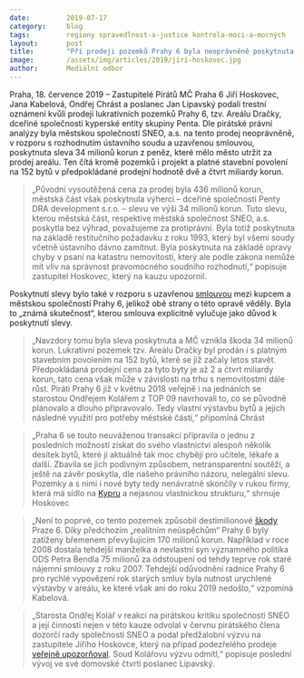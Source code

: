 ```yaml
---
date:         2019-07-17
category:     blog
tags:         regiony spravedlnost-a-justice kontrola-moci-a-mocných
layout:       post
title:        "Při prodeji pozemků Prahy 6 byla neoprávněně poskytnuta sleva 34 milionů korun, odhalili Piráti "
image:        /assets/img/articles/2019/jiri-hoskovec.jpg
author:       Mediální odbor
---
```

 
 
Praha, 18. července 2019 – Zastupitelé Pirátů MČ Praha 6 Jiří Hoskovec, Jana Kabelová, Ondřej Chrást a poslanec Jan Lipavský podali trestní oznámení kvůli prodeji lukrativních pozemků Prahy 6, tzv. Areálu Dračky, dceřiné společnosti kyperské entity skupiny Penta. Dle pirátské právní analýzy byla městskou společností SNEO, a.s. na tento prodej neoprávněně, v rozporu s rozhodnutím ústavního soudu a uzavřenou smlouvou, poskytnuta sleva 34 milionů korun z peněz, které mělo město utržit za prodej areálu. Ten čítá kromě pozemků i projekt a platné stavební povolení na 152 bytů v předpokládané prodejní hodnotě dvě a čtvrt miliardy korun.  

> „Původní vysoutěžená cena za prodej byla 436 milionů korun, městská část však poskytnula výherci – dceřiné společnosti Penty DRA development s.r.o. – slevu ve výši 34 milionů korun. Tuto slevu, kterou městská část, respektive městská společnost SNEO, a.s. poskytla bez výhrad, považujeme za protiprávní. Byla totiž poskytnuta na základě restitučního požadavku z roku 1993, který byl všemi soudy včetně ústavního dávno zamítnut. Byla poskytnuta na základě opravy chyby v psaní na katastru nemovitostí, který ale podle zákona nemůže mít vliv na správnost pravomocného soudního rozhodnutí,“ popisuje zastupitel Hoskovec, který na kauzu upozornil.

Poskytnutí slevy bylo také v rozporu s uzavřenou [smlouvou](https://smlouvy.gov.cz/smlouva/7251803) mezi kupcem a městskou společností Prahy 6, jelikož obě strany o této opravě věděly. Byla to „známá skutečnost“, kterou smlouva explicitně vylučuje jako důvod k poskytnutí slevy.

> „Navzdory tomu byla sleva poskytnuta a MČ vznikla škoda 34 milionů korun. Lukrativní pozemek tzv. Areálu Dračky byl prodán i s platným stavebním povolením na 152 bytů, které se již začaly letos stavět. Předpokládaná prodejní cena za tyto byty je až 2 a čtvrt miliardy korun, tato cena však může v závislosti na trhu s nemovitostmi dále růst. Piráti Prahy 6 již v květnu 2018 veřejně i na jednáních se starostou Ondřejem Kolářem z TOP 09 navrhovali to, co se původně plánovalo a dlouho připravovalo. Tedy vlastní výstavbu bytů  a jejich následné využití pro potřeby městské části,“ připomíná Chrást

> „Praha 6 se touto neuváženou transakcí připravila o jednu z posledních možností získat do svého vlastnictví alespoň několik desítek bytů, které jí aktuálně tak moc chybějí pro učitele, lékaře a další. Zbavila se jich podivným způsobem, netransparentní soutěží, a ještě na závěr poskytla, dle našeho právního názoru, nelegální slevu. Pozemky a s nimi i nové byty tedy nenávratně skončily v rukou firmy, která má sídlo na [Kypru](https://or.justice.cz/ias/ui/rejstrik-firma.vysledky?subjektId=1018439&typ=UPLNY) a nejasnou vlastnickou strukturu,“ shrnuje Hoskovec 

> „Není to poprvé, co tento pozemek způsobil destimilionové [škody](https://ct24.ceskatelevize.cz/archiv/1054990-odmena-pro-manzelku-petra-bendla-za-nevyuzity-areal-dostala-miliony) Praze 6. Díky předchozím „realitním neúspěchům“ Prahy 6 byly zatíženy břemenem převyšujícím 170 milionů korun. Například v roce 2008 dostala tehdejší manželka a nevlastní syn významného politika ODS Petra Bendla 75 milionů za odstoupení od tehdy teprve rok staré nájemní smlouvy z roku 2007. Tehdejší odůvodnění radnice Prahy 6 pro rychlé vypovězení rok starých smluv byla nutnost urychlené výstavby v areálu, ke které však ani do roku 2019 nedošlo,“ vzpomíná Kabelová.


> „Starosta Ondřej Kolář v reakci na pirátskou kritiku společnosti SNEO a její činnosti nejen v této kauze odvolal v červnu pirátského člena dozorčí rady společnosti SNEO a podal předžalobní výzvu na zastupitele Jiřího Hoskovce, který na případ podezřelého prodeje [veřejně upozorňoval](https://www.piratskelisty.cz/clanek-2502-pirat-hoskovec-uspel-u-soudu-pro-urazku-starostenske-nohy-anebo-gubernatorske). Soud Kolářovu výzvu odmítl,“ popisuje poslední vývoj ve své domovské čtvrti poslanec Lipavský.
